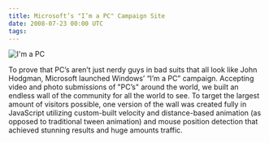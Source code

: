 ```yaml
---
title: Microsoft’s "I’m a PC" Campaign Site
date: 2008-07-23 00:00 UTC
tags:
---
```


![I'm a PC](/images/portfolio/imapc.jpg)

To prove that PC’s aren’t just nerdy guys in bad suits that all look like John Hodgman, Microsoft launched Windows’ “I’m a PC” campaign. Accepting video and photo submissions of "PC’s" around the world, we built an endless wall of the community for all the world to see. To target the largest amount of visitors possible, one version of the wall was created fully in JavaScript utilizing custom-built velocity and distance-based animation (as opposed to traditional tween animation) and mouse position detection that achieved stunning results and huge amounts traffic.
